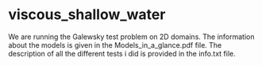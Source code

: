 # viscous_shallow_water

We are running the Galewsky test problem on 2D domains.
The information about the models is given in the Models_in_a_glance.pdf file. The description of
all the different tests i did is provided in the info.txt file. 